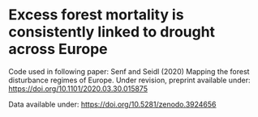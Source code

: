 # Excess forest mortality is consistently linked to drought across Europe

Code used in following paper: Senf and Seidl (2020) Mapping the forest disturbance regimes of Europe. 
Under revision, preprint available under: https://doi.org/10.1101/2020.03.30.015875

Data available under: https://doi.org/10.5281/zenodo.3924656
